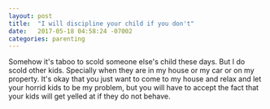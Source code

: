 ```yaml
---
layout: post
title:  "I will discipline your child if you don't"
date:   2017-05-18 04:58:24 -07002
categories: parenting
---
```

Somehow it's taboo to scold someone else's child these days. But I do scold other kids. Specially when they are in my house or my car or on my property. It's okay that you just want to come to my house and relax and let your horrid kids to be my problem, but you will have to accept the fact that your kids will get yelled at if they do not behave. 
